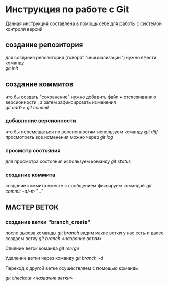 # Инструкция по работе с Git

Данная инструкция составлена  в помощь себе для работы с системой контроля версий

## создание репозитория

для создания репозитория (говорят "инициализации") нужно ввести команду   
   _git init_

## создание коммитов

что бы создать "сохранение" нужно добавить файл к отслеживанию версионности , а затем зафиксировать изменения  
*git add?+ git commit*

### добавление версионности

что бы перемещаться  по версионностям используем команду 
 *git diff* 
просмотреть все исменения можно через 
*git log*

### просмотр состояния

для просмотра состояния используем команду 
*git status*

### создание коммита

создание коммита вместе с сообщением фиксируем  командой
 *git commit -a/-m "..."*


## МАСТЕР ВЕТОК

### создание ветки "branch_create"

после вызова команды *git branch* видим какие ветки у нас есть и далее  создаем ветку *git branch <название ветки>*

Слияние веток  команда *git merge*

Удаление ветки  через команду *git branch -d*

Переход к другой ветке осуществляем с помощью команды 

   *git checkout <название ветки>* 
   